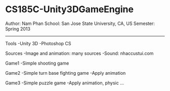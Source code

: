 CS185C-Unity3DGameEngine
========================
Author: Nam Phan
School: San Jose State University, CA, US
Semester: Spring 2013

---------------------

Tools
  -Unity 3D
  -Photoshop CS

Sources
  -Image and animation: many sources
  -Sound: nhaccustui.com

Game1
  -Simple shooting game
  
Game2
  -Simple turn base fighting game
  -Apply animation
  
Game3
  -Simple puzzle game
  -Apply animation, physic ...
